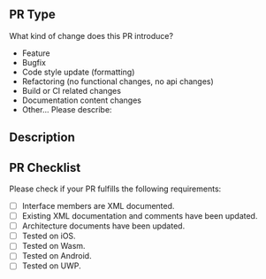 ## PR Type
What kind of change does this PR introduce?

[comment]:# (Please delete the ones that don't apply to this PR)

- Feature
- Bugfix
- Code style update \(formatting\)
- Refactoring \(no functional changes, no api changes\)
- Build or CI related changes
- Documentation content changes
- Other... Please describe:

## Description

[comment]:# (Please describe the changes that this PR introduces.)

## PR Checklist 
Please check if your PR fulfills the following requirements:


- [ ] Interface members are XML documented.
- [ ] Existing XML documentation and comments have been updated.
- [ ] Architecture documents have been updated.
- [ ] Tested on iOS.
- [ ] Tested on Wasm.
- [ ] Tested on Android.
- [ ] Tested on UWP.

[comment]:# (Please provide any additional information if necessary)